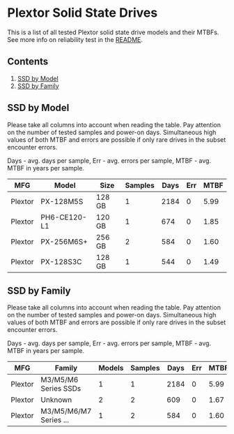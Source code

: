 Plextor Solid State Drives
==========================

This is a list of all tested Plextor solid state drive models and their MTBFs. See
more info on reliability test in the [README](https://github.com/linuxhw/EnterpriseDrive).

Contents
--------

1. [ SSD by Model  ](#ssd-by-model)
2. [ SSD by Family ](#ssd-by-family)

SSD by Model
------------

Please take all columns into account when reading the table. Pay attention on the
number of tested samples and power-on days. Simultaneous high values of both MTBF
and errors are possible if only rare drives in the subset encounter errors.

Days - avg. days per sample,
Err  - avg. errors per sample,
MTBF - avg. MTBF in years per sample.

| MFG       | Model              | Size   | Samples | Days  | Err   | MTBF |
|-----------|--------------------|--------|---------|-------|-------|------|
| Plextor   | PX-128M5S          | 128 GB | 1       | 2184  | 0     | 5.99   |
| Plextor   | PH6-CE120-L1       | 120 GB | 1       | 674   | 0     | 1.85   |
| Plextor   | PX-256M6S+         | 256 GB | 2       | 584   | 0     | 1.60   |
| Plextor   | PX-128S3C          | 128 GB | 1       | 544   | 0     | 1.49   |

SSD by Family
-------------

Please take all columns into account when reading the table. Pay attention on the
number of tested samples and power-on days. Simultaneous high values of both MTBF
and errors are possible if only rare drives in the subset encounter errors.

Days - avg. days per sample,
Err  - avg. errors per sample,
MTBF - avg. MTBF in years per sample.

| MFG       | Family                 | Models | Samples | Days  | Err   | MTBF |
|-----------|------------------------|--------|---------|-------|-------|------|
| Plextor   | M3/M5/M6 Series SSDs   | 1      | 1       | 2184  | 0     | 5.99   |
| Plextor   | Unknown                | 2      | 2       | 609   | 0     | 1.67   |
| Plextor   | M3/M5/M6/M7 Series ... | 1      | 2       | 584   | 0     | 1.60   |
